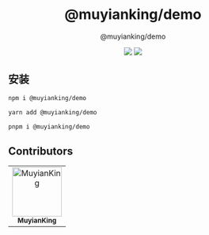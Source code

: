 <h1 align="center">@muyianking/demo</h1>

<p align="center">
@muyianking/demo
</p>

<p align="center">
  <a target="_blank" href="https://www.npmjs.com/package/@muyianking/demo" style="text-decoration: none;"><img  src="https://img.shields.io/npm/v/%40muyianking%2Fdemo"/></a>
  <a target="_blank" href="https://www.npmjs.com/package/@muyianking/demo" style="text-decoration: none;"><img  src="https://img.shields.io/npm/dm/%40muyianking%2Fdemo"/></a>
</p>

## 安装

```bash
npm i @muyianking/demo
```

```bash
yarn add @muyianking/demo
```

```bash
pnpm i @muyianking/demo
```

## Contributors

<!-- readme: collaborators,contributors -start -->
<table>
	<tbody>
		<tr>
            <td align="center">
                <a href="https://github.com/MuyianKing">
                    <img src="https://avatars.githubusercontent.com/u/44827414?v=4" width="100;" alt="MuyianKing"/>
                    <br />
                    <sub><b>MuyianKing</b></sub>
                </a>
            </td>
		</tr>
	<tbody>
</table>
<!-- readme: collaborators,contributors -end -->
